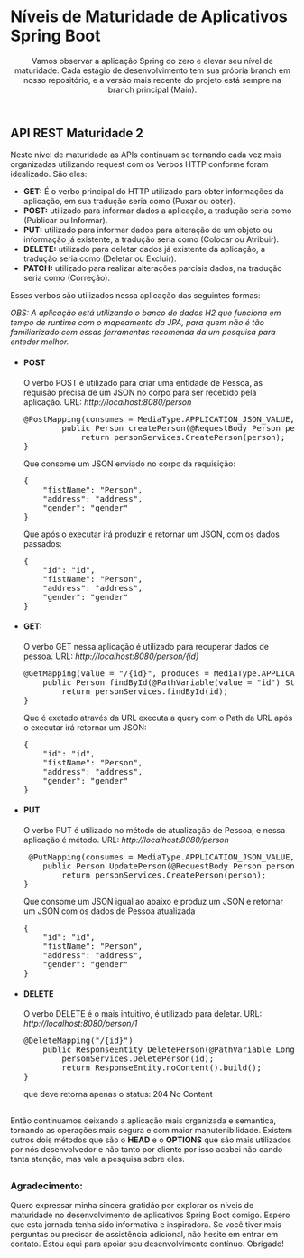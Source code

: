 <h1>Níveis de Maturidade de Aplicativos Spring Boot</h1>
<header>
  <p>Vamos observar a aplicação Spring do zero e elevar seu nível de maturidade. Cada estágio de desenvolvimento tem sua própria branch em nosso repositório, e a versão mais recente do projeto está sempre na branch principal (Main).</p>
</header>

<section>
  <div>
  <h2>API REST Maturidade 2</h2>
  <p>Neste nível de maturidade as APIs continuam se tornando cada vez mais organizadas utilizando request com os Verbos HTTP conforme foram idealizado. São eles:</p>
      <ul>
        <li><strong>GET:</strong> É o verbo principal do HTTP utilizado para obter informações da aplicação, em sua tradução seria como (Puxar ou obter).</li>
        <li><strong>POST:</strong> utilizado para informar dados a aplicação, a tradução seria como (Publicar ou Informar).</li>
        <li><strong>PUT:</strong> utilizado para informar dados para alteração de um objeto ou informação já existente, a tradução seria como (Colocar ou Atribuir).</li>
        <li><strong>DELETE:</strong> utilizado para deletar dados já existente da aplicação, a tradução seria como (Deletar ou Excluir).</li>
         <li><strong>PATCH:</strong> utilizado para realizar alterações parciais dados, na tradução seria como (Correção).</li>
      </ul>

  Esses verbos são utilizados nessa aplicação das seguintes formas:
  <p><i>OBS: A aplicação está utilizando o banco de dados H2 que funciona em tempo de runtime com o mapeamento da JPA, para quem não é tão familiarizado com essas ferramentas recomenda da um pesquisa para enteder melhor.</i></p>
  <ul>
      <li>
      <h4>POST</h4>
      <p>O verbo POST é utilizado para criar uma entidade de Pessoa, as requisão precisa de um JSON no corpo para ser recebido pela aplicação. URL: <i>http://localhost:8080/person</i></p>
      <pre>@PostMapping(consumes = MediaType.APPLICATION_JSON_VALUE,produces = MediaType.APPLICATION_JSON_VALUE)
        public Person createPerson(@RequestBody Person person){
            return personServices.CreatePerson(person);
}</pre>
    <p>Que consome um JSON enviado no corpo da requisição:</p>
     <pre>{   
    "fistName": "Person",
    "address": "address",
    "gender": "gender"
}</pre>
    </pre>
    <p>Que após o executar irá produzir e retornar um JSON, com os dados passados:</p>
    <pre>{   
    "id": "id",
    "fistName": "Person",
    "address": "address",
    "gender": "gender"
}</pre>
      </li>
    <li>
      <h4>GET:</h4>
      <p>O verbo GET nessa aplicação é utilizado para recuperar dados de pessoa. URL: <i>http://localhost:8080/person/{id}</i></p>
      <pre>@GetMapping(value = "/{id}", produces = MediaType.APPLICATION_JSON_VALUE)
    public Person findById(@PathVariable(value = "id") String id){
        return personServices.findById(id);
}</pre>
    <p>Que é exetado através da URL executa a query com o Path da URL após o executar irá retornar um JSON:</p>
    <pre>{   
    "id": "id",
    "fistName": "Person",
    "address": "address",
    "gender": "gender"
}</pre>
    </li>
    <li>
    <h4>PUT</h4>
    <p>O verbo PUT é utilizado no método de atualização de Pessoa,  e nessa aplicação é método. URL: <i>http://localhost:8080/person</i> </p>
    <pre> @PutMapping(consumes = MediaType.APPLICATION_JSON_VALUE,produces = MediaType.APPLICATION_JSON_VALUE)
    public Person UpdatePerson(@RequestBody Person person){
        return personServices.CreatePerson(person);
}</pre>
    <p>Que consome um JSON igual ao abaixo e produz um JSON e retornar um JSON com os dados de Pessoa atualizada</p>
     <pre>{   
    "id": "id",
    "fistName": "Person",
    "address": "address",
    "gender": "gender"
}</pre>
    </li>
    <li>
    <h4>DELETE</h4>
    <p>O verbo DELETE é o mais intuitivo, é utilizado para deletar. URL: <i>http://localhost:8080/person/1</i></p>
    <pre>@DeleteMapping("/{id}")
    public ResponseEntity<?> DeletePerson(@PathVariable Long id){
        personServices.DeletePerson(id);
        return ResponseEntity.noContent().build();
}</pre>
    <p> que deve retorna apenas o status: 204 No Content</p>
    </li>
  </ul>

  ##
  <p>Então continuamos deixando a aplicação mais organizada e semantica, tornando as operações mais segura e com maior manutenibilidade. Existem outros dois métodos que são o <strong>HEAD</strong> e o <strong>OPTIONS</strong> que são mais utilizados por nós desenvolvedor e não tanto por cliente por isso acabei não dando tanta atenção, mas vale a pesquisa sobre eles.</p>

##
<footer>
  <h3>Agradecimento:</h3>
  <p> Quero expressar minha sincera gratidão por explorar os níveis de maturidade no desenvolvimento de aplicativos Spring Boot comigo. Espero que esta jornada tenha sido informativa e inspiradora. Se você tiver mais perguntas ou precisar de assistência adicional, não hesite em entrar em contato. Estou aqui para apoiar seu desenvolvimento contínuo. Obrigado!</p>
</footer>
